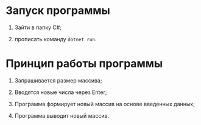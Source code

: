 # Запуск программы

1. Зайти в папку C#;

2. прописать команду `dotnet run`.

# Принцип работы программы

1. Запрашивается размер массива;

2. Вводятся новые числа через Еnter;

3. Программа формирует новый массив на основе введенных данных;

4. Программа выводит новый массив.